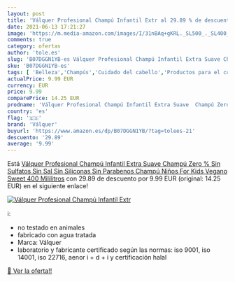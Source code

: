 ```yaml
---
layout: post
title: 'Válquer Profesional Champú Infantil Extr al 29.89 % de descuento'
date: 2021-06-13 17:21:27
image: 'https://m.media-amazon.com/images/I/31nBAq+gKRL._SL500_._SL400_.jpg'
comments: true
category: ofertas
author: 'tole.es'
slug: 'B07DGGN1YB-es Válquer Profesional Champú Infantil Extra Suave Champú...'
sku: 'B07DGGN1YB-es'
tags: [ 'Belleza','Champús','Cuidado del cabello','Productos para el cuidado del cabello','champú','válquer', ]
actualPrice: 9.99 EUR
currency: EUR
price: 9.99
comparePrice: 14.25 EUR
prodname: 'Válquer Profesional Champú Infantil Extra Suave  Champú Zero %  Sin Sulfatos  Sin Sal  Sin Siliconas  Sin Parabenos  Champú Niños  For Kids  Vegano  Sweet  400 Mililitros'
country: 'es'
flag: '🇪🇸'
brand: 'Válquer'
buyurl: 'https://www.amazon.es/dp/B07DGGN1YB/?tag=tolees-21'
descuento: '29.89'
average: '9.99'
---
```


Está [Válquer Profesional Champú Infantil Extra Suave  Champú Zero %  Sin Sulfatos  Sin Sal  Sin Siliconas  Sin Parabenos  Champú Niños  For Kids  Vegano  Sweet  400 Mililitros](https://www.amazon.es/dp/B07DGGN1YB/?tag=tolees-21) con 29.89 de descuento por 9.99 EUR (original: 14.25 EUR) en el siguiente enlace!

[![Válquer Profesional Champú Infantil Extr](https://m.media-amazon.com/images/I/31nBAq+gKRL._SL500_._SL400_.jpg)](https://www.amazon.es/dp/B07DGGN1YB/?tag=tolees-21)

ℹ️:

- no testado en animales
- fabricado con agua tratada
- Marca: Válquer
- laboratorio y fabricante certificado según las normas: iso 9001, iso 14001, iso 22716, aenor i + d + i y certificación halal

[🛒 Ver la oferta!!](https://www.amazon.es/dp/B07DGGN1YB/?tag=tolees-21)
